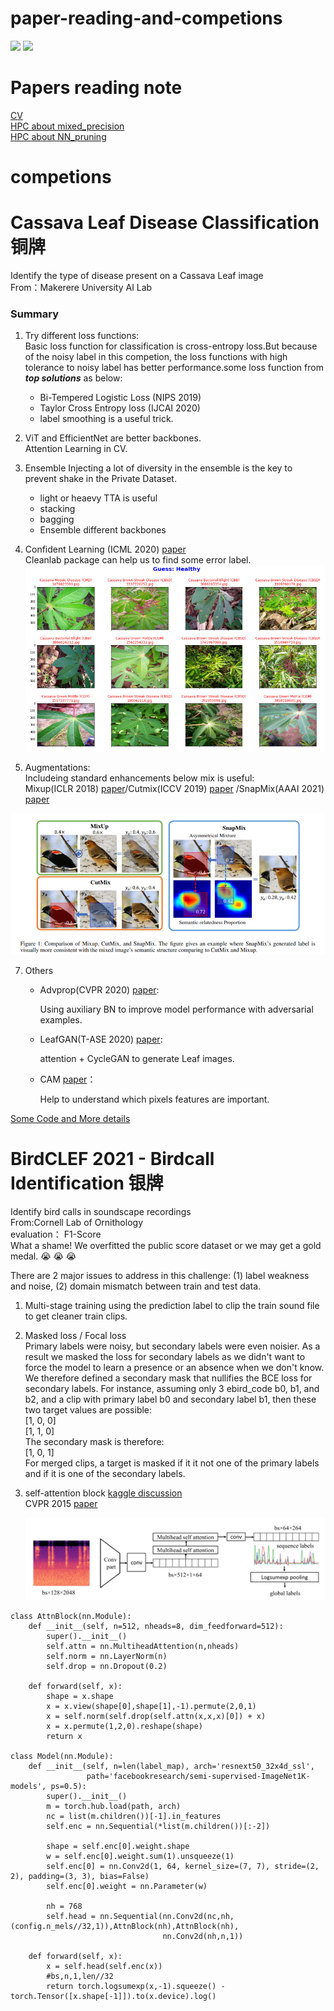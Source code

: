 # paper-reading-and-competions
![](https://img.shields.io/badge/author-ddmm-brightgreen)
[![](https://img.shields.io/badge/知乎Article-@ddmm-red.svg)](https://www.zhihu.com/people/liu-wei-jian-14-51/posts)

# Papers reading note
 [CV](https://github.com/ddmm2020/paper-reading-and-competions/blob/main/papers/CV/computer_vision.md)  
 [HPC about mixed_precision](https://github.com/ddmm2020/paper-reading-and-competions/blob/main/papers/Mixed%20precision/mixed_precision.md)  
 [HPC about NN_pruning](https://github.com/ddmm2020/paper-reading-and-competions/blob/main/papers/NN%20pruning/NN%20Pruning.pdf)  
 
# competions
# Cassava Leaf Disease Classification 铜牌  
Identify the type of disease present on a Cassava Leaf image  
From：Makerere University AI Lab  
### Summary
1. Try different loss functions:  
Basic loss function for classification is cross-entropy loss.But because of the noisy label in this competion, the loss functions with high tolerance to noisy label has better performance.some loss function from ***top solutions***  as below:  
    * Bi-Tempered Logistic Loss (NIPS 2019)  
    * Taylor Cross Entropy loss (IJCAI 2020)  
    * label smoothing is a useful trick.  
2. ViT and EfficientNet are better backbones.  
    Attention Learning in CV.
4. Ensemble
Injecting a lot of diversity in the ensemble is the key to prevent shake in the Private Dataset.
    * light or heaevy TTA is useful
    * stacking 
    * bagging
    * Ensemble different backbones
4. Confident Learning (ICML 2020) [paper](https://arxiv.org/pdf/1911.00068.pdf)  
    Cleanlab package can help us to find some error label.  
    ![One Example](./competions/images/cassava_1.png)
    
5. Augmentations:  
 Includeing standard enhancements below mix is useful:  
 Mixup(ICLR 2018) [paper](https://arxiv.org/pdf/1710.09412.pdf)/Cutmix(ICCV 2019) [paper](https://openaccess.thecvf.com/content_ICCV_2019/papers/Yun_CutMix_Regularization_Strategy_to_Train_Strong_Classifiers_With_Localizable_Features_ICCV_2019_paper.pdf)  /SnapMix(AAAI 2021) [paper](https://arxiv.org/pdf/2012.04846.pdf)

  ![snapMix](./competions/images/snapMix.png)
  
7. Others
    * Advprop(CVPR 2020) [paper](https://openaccess.thecvf.com/content_CVPR_2020/papers/Xie_Adversarial_Examples_Improve_Image_Recognition_CVPR_2020_paper.pdf): 
        
        Using auxiliary BN to improve model performance with adversarial examples.
    * LeafGAN(T-ASE 2020) [paper](https://arxiv.org/pdf/2002.10100.pdf): 
        
        attention + CycleGAN to generate Leaf images.
    * CAM [paper](https://arxiv.org/pdf/1512.04150.pdf)：
        
        Help to understand which pixels features are important.

[Some Code and More details](https://github.com/ddmm2020/paper-reading-and-competions/blob/main/competions)


# BirdCLEF 2021 - Birdcall Identification 银牌
Identify bird calls in soundscape recordings  
From:Cornell Lab of Ornithology  
evaluation： F1-Score  
What a shame! We overfitted the public score dataset or we may get a gold medal. :sob: :sob: :sob:  

There are 2 major issues to address in this challenge: (1) label weakness and noise, (2) domain mismatch between train and test data. 


1. Multi-stage training
    using the prediction label to clip the train sound file to get cleaner train clips.

2. Masked loss / Focal loss  
    Primary labels were noisy, but secondary labels were even noisier. As a result we masked the loss for secondary labels as we didn't want to force the model to learn a presence or an absence when we don't know. We therefore defined a secondary mask that nullifies the BCE loss for secondary labels. For instance, assuming only 3 ebird_code b0, b1, and b2, and a clip with primary label b0 and secondary label b1, then these two target values are possible:  
[1, 0, 0]  
[1, 1, 0]  
The secondary mask is therefore:  
[1, 0, 1]  
For merged clips, a target is masked if it it not one of the primary labels and if it is one of the secondary labels.  

3. self-attention block [kaggle discussion](https://www.kaggle.com/c/birdsong-recognition/discussion/183258)  
    CVPR 2015 [paper](https://arxiv.org/pdf/1411.6228.pdf)
   
   ![model](./competions/images/bird_self_attention.png)

```
class AttnBlock(nn.Module):
    def __init__(self, n=512, nheads=8, dim_feedforward=512):
        super().__init__()
        self.attn = nn.MultiheadAttention(n,nheads)
        self.norm = nn.LayerNorm(n)
        self.drop = nn.Dropout(0.2)
        
    def forward(self, x):
        shape = x.shape
        x = x.view(shape[0],shape[1],-1).permute(2,0,1)
        x = self.norm(self.drop(self.attn(x,x,x)[0]) + x)
        x = x.permute(1,2,0).reshape(shape)
        return x    

class Model(nn.Module):
    def __init__(self, n=len(label_map), arch='resnext50_32x4d_ssl', 
                 path='facebookresearch/semi-supervised-ImageNet1K-models', ps=0.5):
        super().__init__()
        m = torch.hub.load(path, arch)
        nc = list(m.children())[-1].in_features
        self.enc = nn.Sequential(*list(m.children())[:-2])
        
        shape = self.enc[0].weight.shape
        w = self.enc[0].weight.sum(1).unsqueeze(1)
        self.enc[0] = nn.Conv2d(1, 64, kernel_size=(7, 7), stride=(2, 2), padding=(3, 3), bias=False)
        self.enc[0].weight = nn.Parameter(w)

        nh = 768
        self.head = nn.Sequential(nn.Conv2d(nc,nh,(config.n_mels//32,1)),AttnBlock(nh),AttnBlock(nh),
                                  nn.Conv2d(nh,n,1))
        
    def forward(self, x):
        x = self.head(self.enc(x))
        #bs,n,1,len//32
        return torch.logsumexp(x,-1).squeeze() - torch.Tensor([x.shape[-1]]).to(x.device).log()
```
